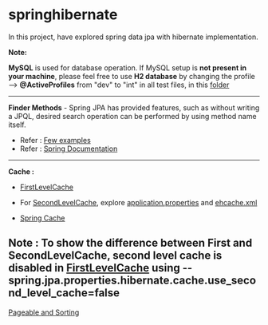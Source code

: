 # springhibernate
In this project, have explored spring data jpa with hibernate implementation.

**Note:**

**MySQL** is used for database operation. If MySQL setup is **not present in your machine**, please feel free to use **H2 database** by changing the profile --> **@ActiveProfiles** from "dev" to "int" in all test files, in this <a href="https://github.com/sureshbabk19698/springhibernate/blob/main/src/test/java/com/sk/hibernate/">folder</a>

----------------------------------------------------------------------------------------------
**Finder Methods** - Spring JPA has provided features, such as without writing a JPQL, desired search operation can be performed by using method name itself.
* Refer : <a href="https://github.com/sureshbabk19698/springhibernate/blob/main/src/test/java/com/sk/hibernate/product/ProductApplicationTests.java">Few examples</a>
* Refer : <a href="https://docs.spring.io/spring-data/jpa/docs/current/reference/html/#repository-query-keywords">Spring Documentation</a>

----------------------------------------------------------------------------------------------
**Cache :** 
* <a href="https://github.com/sureshbabk19698/springhibernate/blob/main/src/test/java/com/sk/hibernate/product/ProductApplicationFirstLevelCacheTest.java">FirstLevelCache</a>

* For <a href="https://github.com/sureshbabk19698/springhibernate/blob/main/src/test/java/com/sk/hibernate/product/ProductApplicationSecondLevelCacheTest.java">SecondLevelCache</a>, explore <a href="https://github.com/sureshbabk19698/springhibernate/blob/main/src/main/resources/application.properties">application.properties</a> and <a href="https://github.com/sureshbabk19698/springhibernate/blob/main/src/main/resources/ehcache.xml">ehcache.xml</a>

* <a href="https://github.com/sureshbabk19698/springhibernate/blob/main/src/test/java/com/sk/hibernate/product/ProductApplicationSpringCacheTest.java">Spring Cache</a>

Note : To show the difference between First and SecondLevelCache, second level cache is disabled in
<a href="https://github.com/sureshbabk19698/springhibernate/blob/main/src/test/java/com/sk/hibernate/product/ProductApplicationFirstLevelCacheTest.java">FirstLevelCache</a> using **--spring.jpa.properties.hibernate.cache.use_second_level_cache=false**
------------------------------------------------------------------------------------------------
<a href="https://github.com/sureshbabk19698/springhibernate/blob/main/src/test/java/com/sk/hibernate/bank/BankApplicationTests.java">Pageable and Sorting</a>